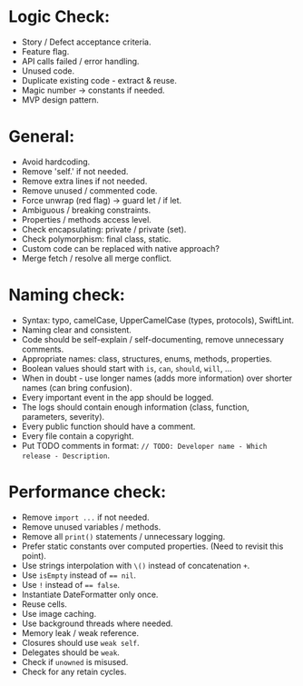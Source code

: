 # Logic Check:

- Story / Defect acceptance criteria.
- Feature flag.
- API calls failed / error handling.
- Unused code.
- Duplicate existing code - extract & reuse.
- Magic number -> constants if needed.
- MVP design pattern.

# General:

- Avoid hardcoding.
- Remove 'self.' if not needed.
- Remove extra lines if not needed.
- Remove unused / commented code.
- Force unwrap (red flag) -> guard let / if let.
- Ambiguous / breaking constraints.
- Properties / methods access level.
- Check encapsulating: private / private (set).
- Check polymorphism: final class, static.
- Custom code can be replaced with native approach?
- Merge fetch / resolve all merge conflict.

# Naming check:

- Syntax: typo, camelCase, UpperCamelCase (types, protocols), SwiftLint.
- Naming clear and consistent.
- Code should be self-explain / self-documenting, remove unnecessary comments.
- Appropriate names: class, structures, enums, methods, properties.
- Boolean values should start with `is`, `can`, `should`, `will`, ...
- When in doubt - use longer names (adds more information) over shorter names (can bring confusion).
- Every important event in the app should be logged.
- The logs should contain enough information (class, function, parameters, severity).
- Every public function should have a comment.
- Every file contain a copyright.
- Put TODO comments in format: `// TODO: Developer name - Which release - Description`.

# Performance check:

- Remove `import ...` if not needed.
- Remove unused variables / methods.
- Remove all `print()` statements / unnecessary logging.
- Prefer static constants over computed properties. (Need to revisit this point).
- Use strings interpolation with `\()` instead of concatenation `+`.
- Use `isEmpty` instead of `== nil`.
- Use `!` instead of `== false`.
- Instantiate DateFormatter only once.
- Reuse cells.
- Use image caching.
- Use background threads where needed.
- Memory leak / weak reference.
- Closures should use `weak self`.
- Delegates should be `weak`.
- Check if `unowned` is misused.
- Check for any retain cycles.
